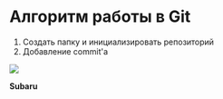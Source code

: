 # Алгоритм работы в Git

1) Создать папку и инициализировать репозиторий
2) Добавление commit'a

<img src = "https://klike.net/uploads/posts/2022-09/1663046640_j-34.jpg">

**Subaru**